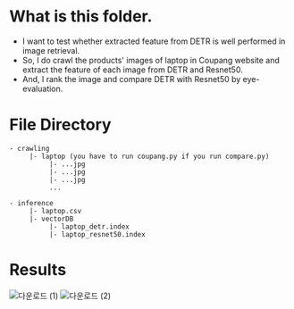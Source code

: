 # What is this folder.

- I want to test whether extracted feature from DETR is well performed in image retrieval.
- So, I do crawl the products' images of laptop in Coupang website and extract the feature of each image from DETR and Resnet50.
- And, I rank the image and compare DETR with Resnet50 by eye-evaluation.

# File Directory

```
- crawling  
     |- laptop (you have to run coupang.py if you run compare.py)
          |- ...jpg
          |- ...jpg
          |- ...jpg
          ...

- inference  
     |- laptop.csv
     |- vectorDB
          |- laptop_detr.index
          |- laptop_resnet50.index
```
# Results
![다운로드 (1)](https://github.com/gotang31/vision_basic/assets/147139248/502d18a2-2b0b-4542-894b-f10464b4a58a)
![다운로드 (2)](https://github.com/gotang31/vision_basic/assets/147139248/9b900520-a0c0-40bf-89be-3ebeb5d74f97)


